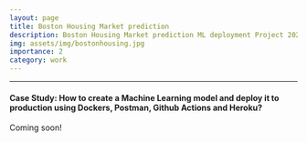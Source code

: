 ```yaml
---
layout: page
title: Boston Housing Market prediction
description: Boston Housing Market prediction ML deployment Project 2023
img: assets/img/bostonhousing.jpg
importance: 2
category: work
---
```



---

#### Case Study: How to create a Machine Learning model and deploy it to production using Dockers, Postman, Github Actions and Heroku?

Coming soon!

